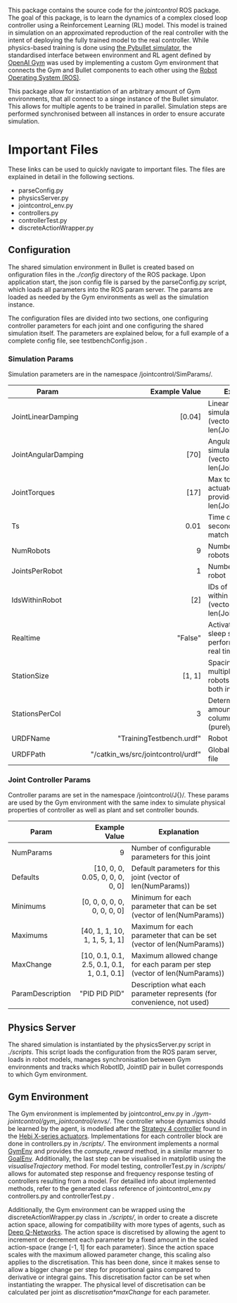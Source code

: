 This package contains the source code for the *jointcontrol* ROS package. The goal of this package, is to learn the dynamics of a complex closed loop controller using a Reinforcement Learning (RL) model. This model is trained in simulation on an approximated reproduction of the real controller with the intent of deploying the fully trained model to the real controller. While physics-based training is done using [the Pybullet simulator](https://pybullet.org/wordpress/), the standardised interface between environment and RL agent defined by [OpenAI Gym](https://gym.openai.com/) was used by implementing a custom Gym environment that connects the Gym and Bullet components to each other using the [Robot Operating System (ROS)](https://www.ros.org/).

This package allow for instantiation of an arbitrary amount of Gym environments, that all connect to a singe instance of the Bullet simulator. This allows for multiple agents to be trained in parallel. Simulation steps are performed synchronised between all instances in order to ensure accurate simulation.

# Important Files

These links can be used to quickly navigate to important files. The files are explained in detail in the following sections.

- parseConfig.py
- physicsServer.py
- jointcontrol_env.py
- controllers.py
- controllerTest.py
- discreteActionWrapper.py

## Configuration

The shared simulation environment in Bullet is created based on onfiguration files in the *./config* directory of the ROS package. Upon application start, the json config file is parsed by the parseConfig.py script, which loads all parameters into the ROS param server. The params are loaded as needed by the Gym environments as well as the simulation instance.

The configuration files are divided into two sections, one configuring controller parameters for each joint and one configuring the shared simulation itself. The parameters are explained below, for a full example of a complete config file, see testbenchConfig.json .

### Simulation Params

Simulation parameters are in the namespace /jointcontrol/SimParams/.

| Param                 |                       Example Value | Explanation |
| --------------------- | -----------------------------------:| ----------- |
| JointLinearDamping    |                              [0.04] | Linear damping for simulated joints (vector of len(JointsPerRobot))
| JointAngularDamping   |                                [70] | Angular damping for simulated joints (vector of len(JointsPerRobot))
| JointTorques          |                                [17] | Max torque a joint's actuator is able to provide (vector of len(JointsPerRobot))
| Ts                    |                                0.01 | Time discretisation in seconds (Set to match motors)
| NumRobots             |                                   9 | Number of simulated robots
| JointsPerRobot        |                                   1 | Number of joints per robot
| IdsWithinRobot        |                                 [2] | IDs of movable joints within each robot (vector of len(JointsPerRobot))
| Realtime              |                             "False" | Activates/Deactivates sleep statements to perform simulation in real time
| StationSize           |                              [1, 1] | Spacing between multiple instances of robots in bullet ([x,y], both in metres)
| StationsPerCol        |                                   3 | Determines the amount of robots per column in simulation (purely visual)
| URDFName              |            "TrainingTestbench.urdf" | Robot URDF name
| URDFPath              |  "/catkin_ws/src/jointcontrol/urdf" | Global path to URDF file

### Joint Controller Params

Controller params are set in the namespace /jointcontrol/J{}/. These params are used by the Gym environment with the same index to simulate physical properties of controller as well as plant and set controller bounds.

| Param                 |                              Example Value | Explanation |
| --------------------- | ------------------------------------------:| ----------- |
| NumParams             |                                          9 | Number of configurable parameters for this joint
| Defaults              |            [10, 0, 0, 0.05, 0, 0, 0, 0, 0] | Default parameters for this joint (vector of len(NumParams))
| Minimums              |                [0, 0, 0, 0, 0, 0, 0, 0, 0] | Minimum for each parameter that can be set (vector of len(NumParams))
| Maximums              |              [40, 1, 1, 10, 1, 1, 5, 1, 1] | Maximum for each parameter that can be set (vector of len(NumParams))
| MaxChange             | [10, 0.1, 0.1, 2.5, 0.1, 0.1, 1, 0.1, 0.1] | Maximum allowed change for each param per step (vector of len(NumParams))
| ParamDescription      |                              "PID PID PID" | Description what each parameter represents (for convenience, not used)

## Physics Server

The shared simulation is instantiated by the physicsServer.py script in *./scripts*. This script loads the configuration from the ROS param server, loads in robot models, manages synchronisation between Gym environments and tracks which RobotID, JointID pair in bullet corresponds to which Gym environment.

## Gym Environment

The Gym environment is implemented by jointcontrol_env.py in *./gym-jointcontrol/gym_jointcontrol/envs/*. The controller whose dynamics should be learned by the agent, is modelled after the [Strategy 4 controller](https://docs.hebi.us/core_concepts.html#control-strategies) found in the [Hebi X-series actuators](https://docs.hebi.us/core_concepts.html#core-modules). Implementations for each controller block are done in controllers.py in */scripts/*. The environment implements a normal [GymEnv](https://github.com/openai/gym/blob/master/gym/core.py) and provides the *compute_reward* method, in a similar manner to [GoalEnv](https://github.com/openai/gym/blob/3394e245727c1ae6851b504a50ba77c73cd4c65b/gym/core.py#L160). Additionally, the last step can be visualised in matplotlib using the *visualiseTrajectory* method. For model testing, controllerTest.py in */scripts/* allows for automated step response and frequency response testing of controllers resulting from a model. For detailled info about implemented methods, refer to the generated class reference of jointcontrol_env.py controllers.py and controllerTest.py .

Additionally, the Gym environment can be wrapped using the discreteActionWrapper.py class in *./scripts/*, in order to create a discrete action space, allowing for compatibility with more types of agents, such as [Deep Q-Networks](https://stable-baselines.readthedocs.io/en/master/modules/dqn.html). The action space is discretised by allowing the agent to increment or decrement each parameter by a fixed amount in the scaled action-space (range [-1, 1] for each parameter). Since the action space scales with the maximum allowed parameter change, this scaling also applies to the discretisation. This has been done, since it makes sense to allow a bigger change per step for proportional gains compared to derivative or integral gains. This discretisation factor can be set when instantiating the wrapper. The physical level of discretisation can be calculated per joint as _discretisation*maxChange_ for each parameter.



